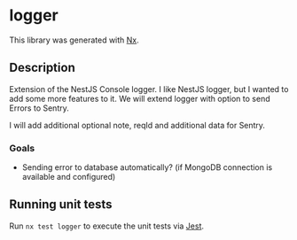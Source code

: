 # logger

This library was generated with [Nx](https://nx.dev).

## Description

Extension of the NestJS Console logger. I like NestJS logger, but I wanted to add some more features to it.
We will extend logger with option to send Errors to Sentry.

I will add additional optional note, reqId and additional data for Sentry.

### Goals

-   Sending error to database automatically? (if MongoDB connection is available and configured)

## Running unit tests

Run `nx test logger` to execute the unit tests via [Jest](https://jestjs.io).
